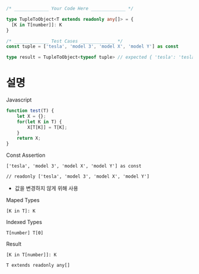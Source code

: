 ```ts
/* _____________ Your Code Here _____________ */

type TupleToObject<T extends readonly any[]> = {
  [K in T[number]]: K
}

/* _____________ Test Cases _____________ */
const tuple = ['tesla', 'model 3', 'model X', 'model Y'] as const

type result = TupleToObject<typeof tuple> // expected { 'tesla': 'tesla', 'model 3': 'model 3', 'model X': 'model X', 'model Y': 'model Y'}
```

# 설명

Javascript
```javascript
function test(T) {
    let X = {};
    for(let K in T) {
        X[T[K]] = T[K];
    }
    return X;
}
```
Const Assertion

    ['tesla', 'model 3', 'model X', 'model Y'] as const

    // readonly ['tesla', 'model 3', 'model X', 'model Y']

- 값을 변경하지 않게 위해 사용


Maped Types

    [K in T]: K

Indexed Types

    T[number] T[0]

Result

    [K in T[number]]: K

    T extends readonly any[]